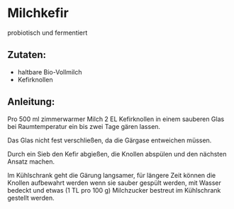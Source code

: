 Milchkefir
===
probiotisch und fermentiert

Zutaten:
---
-   haltbare Bio-Vollmilch
-   Kefirknollen

Anleitung:
---
Pro 500 ml zimmerwarmer Milch 2 EL Kefirknollen in einem sauberen Glas bei Raumtemperatur ein bis zwei Tage gären lassen.

Das Glas nicht fest verschließen, da die Gärgase entweichen müssen.

Durch ein Sieb den Kefir abgießen, die Knollen abspülen und den nächsten Ansatz machen.

Im Kühlschrank geht die Gärung langsamer, für längere Zeit können die Knollen aufbewahrt werden wenn sie sauber gespült werden, mit Wasser bedeckt und etwas (1 TL pro 100 g) Milchzucker bestreut im Kühlschrank gestellt werden.